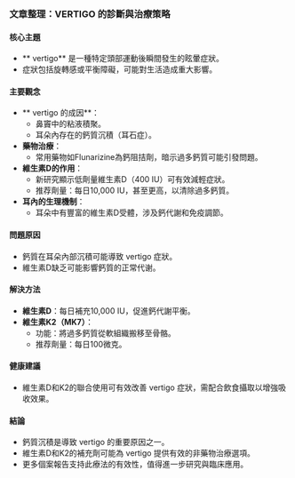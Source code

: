 ### 文章整理：VERTIGO 的診斷與治療策略

#### 核心主題
- ** vertigo** 是一種特定頭部運動後瞬間發生的眩暈症狀。
- 症狀包括旋轉感或平衡障礙，可能對生活造成重大影響。

#### 主要觀念
- ** vertigo 的成因**：
  - 鼻竇中的粘液積聚。
  - 耳朵內存在的鈣質沉積（耳石症）。
- **藥物治療**：
  - 常用藥物如Flunarizine為鈣阻拮劑，暗示過多鈣質可能引發問題。
- **維生素D的作用**：
  - 新研究顯示低劑量維生素D（400 IU）可有效減輕症狀。
  - 推荐劑量：每日10,000 IU，甚至更高，以清除過多鈣質。
- **耳內的生理機制**：
  - 耳朵中有豐富的維生素D受體，涉及鈣代謝和免疫調節。

#### 問題原因
- 鈣質在耳朵內部沉積可能導致 vertigo 症狀。
- 維生素D缺乏可能影響鈣質的正常代谢。

#### 解決方法
- **維生素D**：每日補充10,000 IU，促進鈣代謝平衡。
- **維生素K2（MK7）**：
  - 功能：將過多鈣質從軟組織搬移至骨骼。
  - 推荐劑量：每日100微克。

#### 健康建議
- 維生素D和K2的聯合使用可有效改善 vertigo 症狀，需配合飲食攝取以增強吸收效果。

#### 結論
- 鈣質沉積是導致 vertigo 的重要原因之一。
- 維生素D和K2的補充劑可能為 vertigo 提供有效的非藥物治療選項。
- 更多個案報告支持此療法的有效性，值得進一步研究與臨床應用。